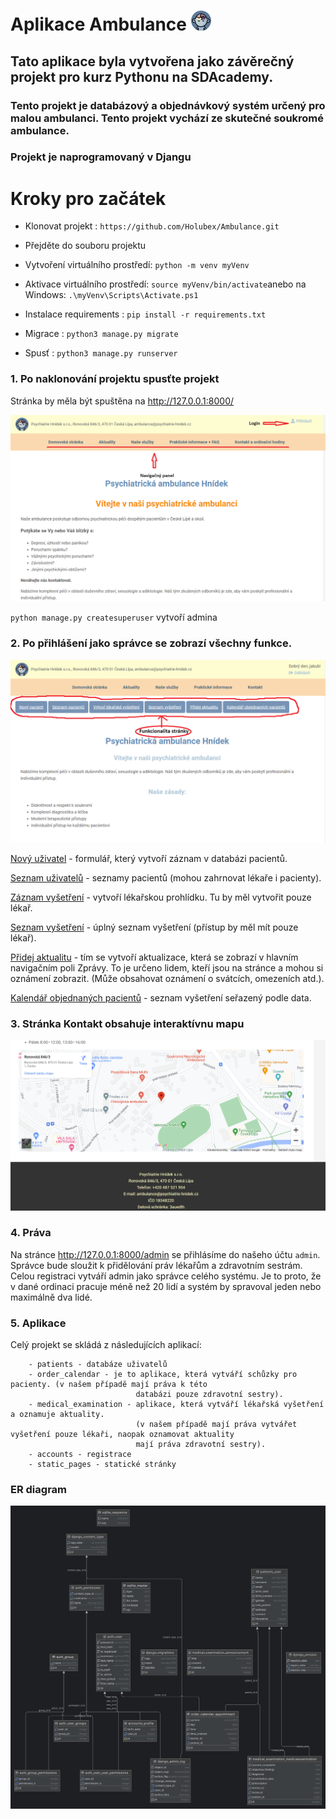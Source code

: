 # Aplikace Ambulance ![Cover image](static/images/psychiatry.png)

## Tato aplikace byla vytvořena jako závěrečný projekt pro kurz Pythonu na SDAcademy.

### Tento projekt je databázový a objednávkový systém určený pro malou ambulanci. Tento projekt vychází ze skutečné soukromé ambulance.

### Projekt je naprogramovaný v Djangu

# Kroky pro začátek

- Klonovat projekt : ``` https://github.com/Holubex/Ambulance.git ```
- Přejděte do souboru projektu
- Vytvoření virtuálního prostředí: ``` python -m venv myVenv ```
- Aktivace virtuálního prostředí: ``` source myVenv/bin/activate ```anebo na Windows: ``` .\myVenv\Scripts\Activate.ps1 ``` 
- Instalace requirements : ``` pip install -r requirements.txt ```

- Migrace : ```python3 manage.py migrate```
- Spusť : ```python3 manage.py runserver```

### 1. Po naklonování projektu spusťte projekt 

Stránka by měla být spuštěna na http://127.0.0.1:8000/

![Cover image](static/images/domovska_stranka.png)

`python manage.py createsuperuser` vytvoří admina

### 2. Po přihlášení jako správce se zobrazí všechny funkce.

![Cover image](static/images/funkcionalita.png)

<u>Nový uživatel</u> - formulář, který vytvoří záznam v databázi pacientů.

<u>Seznam uživatelů</u> - seznamy pacientů (mohou zahrnovat lékaře i pacienty).

<u>Záznam vyšetření</u> - vytvoří lékařskou prohlídku. Tu by měl vytvořit pouze lékař.

<u>Seznam vyšetření</u> - úplný seznam vyšetření (přístup by měl mít pouze lékař).

<u>Přidej aktualitu</u> - tím se vytvoří aktualizace, která se zobrazí v hlavním navigačním poli Zprávy. To je určeno lidem, kteří jsou na stránce a mohou si oznámení zobrazit. (Může obsahovat oznámení o svátcích, omezeních atd.).

<u>Kalendář objednaných pacientů</u> - seznam vyšetření seřazený podle data.

### 3. Stránka Kontakt obsahuje interaktívnu mapu

![Cover image](static/images/poloha.png)

### 4. Práva 

Na stránce http://127.0.0.1:8000/admin se přihlásíme do našeho účtu `admin`. Správce bude sloužit k přidělování práv lékařům a zdravotním sestrám. 
Celou registraci vytváří admin jako správce celého systému. Je to proto, že v dané ordinaci pracuje méně než 20 lidí a systém by spravoval jeden nebo maximálně dva lidé.

### 5. Aplikace 

Celý projekt se skládá z následujících aplikací: 

        - patients - databáze uživatelů
        - order_calendar - je to aplikace, která vytváří schůzky pro pacienty. (v našem případě mají práva k této 
                                databázi pouze zdravotní sestry).
        - medical_examination - aplikace, která vytváří lékařská vyšetření a oznamuje aktuality. 
                                (v našem případě mají práva vytvářet vyšetření pouze lékaři, naopak oznamovat aktuality 
                                mají práva zdravotní sestry).
        - accounts - registrace
        - static_pages - statické stránky 

### ER diagram

![Cover image](static/images/ERdiagram.png)
